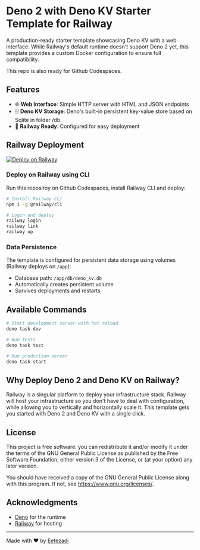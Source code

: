# Deno 2 with Deno KV Starter Template for Railway

A production-ready starter template showcasing Deno KV with a web interface.
While Railway's default runtime doesn't support Deno 2 yet, this template
provides a custom Docker configuration to ensure full compatibility.

This repo is also ready for Github Codespaces.

## Features

- 🌐 **Web Interface**: Simple HTTP server with HTML and JSON endpoints
- 🗄️ **Deno KV Storage**: Deno's built-in persistent key-value store based on
  Sqlite in folder /db.
- 🚂 **Railway Ready**: Configured for easy deployment

## Railway Deployment

[![Deploy on Railway](https://railway.com/button.svg)](https://railway.com/deploy/IIoiXB?referralCode=wOLOAa)

### Deploy on Railway using CLI

Run this reposiroy on Github Codespaces, install Railway CLI and deploy:

```bash
# Install Railway CLI
npm i -g @railway/cli

# Login and deploy
railway login
railway link
railway up
```

### Data Persistence

The template is configured for persistent data storage using volumes (Railway
deploys on `/app`):

- Database path: `/app/db/deno_kv.db`
- Automatically creates persistent volume
- Survives deployments and restarts

## Available Commands

```bash
# Start development server with hot reload
deno task dev

# Run tests
deno task test

# Run production server
deno task start
```

## Why Deploy Deno 2 and Deno KV on Railway?

Railway is a singular platform to deploy your infrastructure stack. Railway will
host your infrastructure so you don't have to deal with configuration, while
allowing you to vertically and horizontally scale it. This template gets you
started with Deno 2 and Deno KV with a single click.

## License

This project is free software: you can redistribute it and/or modify it under
the terms of the GNU General Public License as published by the Free Software
Foundation, either version 3 of the License, or (at your option) any later
version.

You should have received a copy of the GNU General Public License along with
this program. If not, see <https://www.gnu.org/licenses/>.

## Acknowledgments

- [Deno](https://deno.land/) for the runtime
- [Railway](https://railway.app/) for hosting

---

Made with ❤️ by [Eetezadi](https://github.com/Eetezadi)
